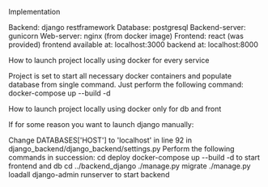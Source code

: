 Implementation

Backend: django restframework
Database: postgresql
Backend-server: gunicorn
Web-server: nginx (from docker image)
Frontend: react (was provided)
frontend available at: localhost:3000
backend at: localhost:8000

How to launch project locally using docker for every service

Project is set to start all necessary docker containers and populate database from single command.
Just perform the following command: docker-compose up --build -d

How to launch project locally using docker only for db and front

If for some reason you want to launch django manually:

Change DATABASES['HOST'] to 'localhost' in line 92 in django_backend/django_backend/settings.py
Perform the following commands in succession:
cd deploy
docker-compose up --build -d to start frontend and db cd ../backend_django
./manage.py migrate
./manage.py loadall
django-admin runserver to start backend
